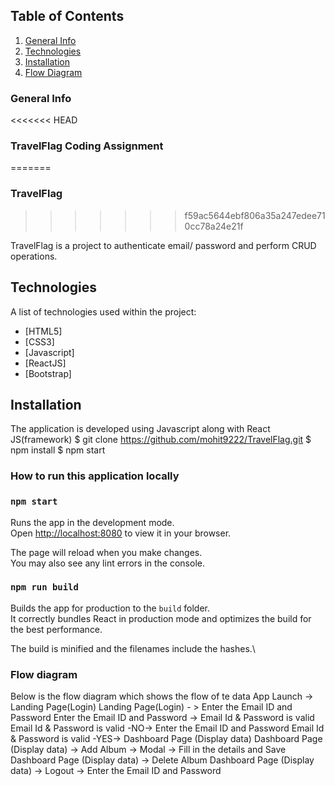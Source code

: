 ## Table of Contents
1. [General Info](#general-info)
2. [Technologies](#technologies)
3. [Installation](#installation)
4. [Flow Diagram](#flowdiagram)

### General Info
<<<<<<< HEAD
### TravelFlag Coding Assignment
=======
### TravelFlag
>>>>>>> f59ac5644ebf806a35a247edee710cc78a24e21f

TravelFlag is a project to authenticate email/ password and perform CRUD operations.

## Technologies
A list of technologies used within the project:
* [HTML5]
* [CSS3]
* [Javascript]
* [ReactJS]
* [Bootstrap]

## Installation
The application is developed using Javascript along with React JS(framework)
$ git clone https://github.com/mohit9222/TravelFlag.git
$ npm install
$ npm start

### How to run this application locally
### `npm start`

Runs the app in the development mode.\
Open [http://localhost:8080](http://localhost:8080) to view it in your browser.

The page will reload when you make changes.\
You may also see any lint errors in the console.

### `npm run build`

Builds the app for production to the `build` folder.\
It correctly bundles React in production mode and optimizes the build for the best performance.

The build is minified and the filenames include the hashes.\

### Flow diagram

Below is the flow diagram which shows the flow of te data
App Launch -> Landing Page(Login)
Landing Page(Login) - > Enter the Email ID and Password
Enter the Email ID and Password -> Email Id & Password is valid
Email Id & Password is valid -NO-> Enter the Email ID and Password
Email Id & Password is valid -YES-> Dashboard Page (Display data)
Dashboard Page (Display data) -> Add Album -> Modal -> Fill in the details and Save
Dashboard Page (Display data) -> Delete Album
Dashboard Page (Display data) -> Logout -> Enter the Email ID and Password
